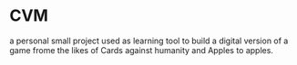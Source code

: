 # CVM

a personal small project used as learning tool to build a digital version of a game frome the likes of Cards against humanity and Apples to apples.
